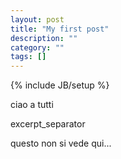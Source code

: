 ```yaml
---
layout: post
title: "My first post"
description: ""
category: ""
tags: []
---
```

{% include JB/setup %}

ciao a tutti

excerpt_separator

questo non si vede qui...
